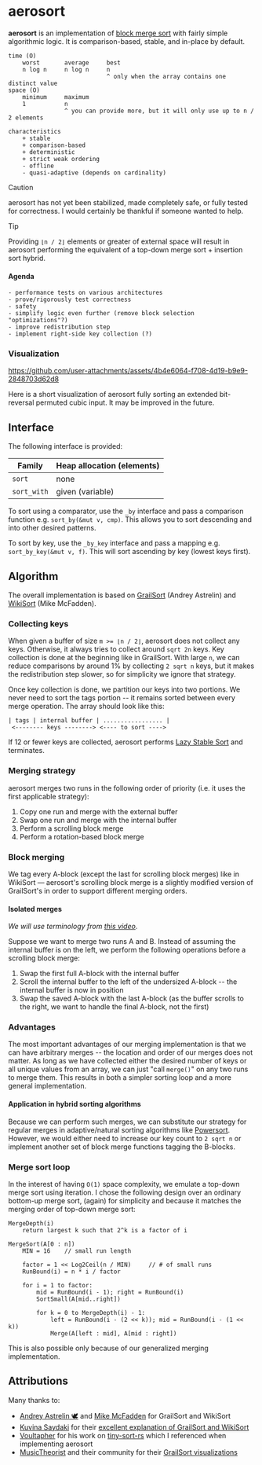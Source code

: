 # aerosort

**aerosort** is an implementation of [block merge sort](https://en.wikipedia.org/wiki/Block_sort) with fairly simple algorithmic logic. It is comparison-based, stable, and in-place by default.

```
time (O)
    worst       average     best
    n log n     n log n     n
                            ^ only when the array contains one distinct value
space (O)
    minimum     maximum
    1           n
                ^ you can provide more, but it will only use up to n / 2 elements

characteristics
    + stable
    + comparison-based
    + deterministic
    + strict weak ordering
    - offline
    - quasi-adaptive (depends on cardinality)
```

> [!CAUTION]  
> aerosort has not yet been stabilized, made completely safe, or fully tested for correctness. I would certainly be thankful if someone wanted to help.

> [!TIP]  
> Providing `⌊n / 2⌋` elements or greater of external space will result in aerosort performing the equivalent of a top-down merge sort + insertion sort hybrid.

#### Agenda

```
- performance tests on various architectures
- prove/rigorously test correctness
- safety
- simplify logic even further (remove block selection "optimizations"?)
- improve redistribution step
- implement right-side key collection (?)
```

### Visualization

https://github.com/user-attachments/assets/4b4e6064-f708-4d19-b9e9-2848703d62d8

Here is a short visualization of aerosort fully sorting an extended bit-reversal permuted cubic input. It may be improved in the future.

## Interface

The following interface is provided:

| Family       | Heap allocation (elements) |
|--------------|----------------------------|
| `sort`       | none                       |
| `sort_with`  | given (variable)           |

To sort using a comparator, use the `_by` interface and pass a comparison function e.g. `sort_by(&mut v, cmp)`. This allows you to sort descending and into other desired patterns.

To sort by key, use the `_by_key` interface and pass a mapping e.g. `sort_by_key(&mut v, f)`. This will sort ascending by key (lowest keys first).

## Algorithm

The overall implementation is based on [GrailSort](https://github.com/Mrrl/GrailSort) (Andrey Astrelin) and [WikiSort](https://github.com/BonzaiThePenguin/WikiSort) (Mike McFadden).

### Collecting keys

When given a buffer of size `m >= ⌊n / 2⌋`, aerosort does not collect any keys. Otherwise, it always tries to collect around `sqrt 2n` keys. Key collection is done at the beginning like in GrailSort. With large `n`, we can reduce comparisons by around 1% by collecting `2 sqrt n` keys, but it makes the redistribution step slower, so for simplicity we ignore that strategy.

Once key collection is done, we partition our keys into two portions. We never need to sort the tags portion -- it remains sorted between every merge operation. The array should look like this:
```
| tags | internal buffer | ................. |
 <-------- keys --------> <---- to sort ---->
```

If 12 or fewer keys are collected, aerosort performs [Lazy Stable Sort](https://github.com/Mrrl/GrailSort/blob/master/GrailSort.h#L384) and terminates.

### Merging strategy

aerosort merges two runs in the following order of priority (i.e. it uses the first applicable strategy):
1. Copy one run and merge with the external buffer
2. Swap one run and merge with the internal buffer
3. Perform a scrolling block merge
4. Perform a rotation-based block merge

### Block merging

We tag every A-block (except the last for scrolling block merges) like in WikiSort &mdash; aerosort's scrolling block merge is a slightly modified version of GrailSort's in order to support different merging orders. 

#### Isolated merges

_We will use terminology from [this video](https://www.youtube.com/watch?v=InGeRuRk3f8&pp=ygUJZ3JhaWxzb3J0)_.

Suppose we want to merge two runs A and B. Instead of assuming the internal buffer is on the left, we perform the following operations before a scrolling block merge:
1. Swap the first full A-block with the internal buffer
2. Scroll the internal buffer to the left of the undersized A-block -- the internal buffer is now in position
3. Swap the saved A-block with the last A-block (as the buffer scrolls to the right, we want to handle the final A-block, not the first)

### Advantages

The most important advantages of our merging implementation is that we can have arbitrary merges -- the location and order of our merges does not matter. As long as we have collected either the desired number of keys or all unique values from an array, we can just "call `merge()`" on any two runs to merge them. This results in both a simpler sorting loop and a more general implementation.

#### Application in hybrid sorting algorithms

Because we can perform such merges, we can substitute our strategy for regular merges in adaptive/natural sorting algorithms like [Powersort](https://github.com/sebawild/powersort). However, we would either need to increase our key count to `2 sqrt n` or implement another set of block merge functions tagging the B-blocks.

### Merge sort loop

In the interest of having `O(1)` space complexity, we emulate a top-down merge sort using iteration. I chose the following design over an ordinary bottom-up merge sort, (again) for simplicity and because it matches the merging order of top-down merge sort:

```
MergeDepth(i)
    return largest k such that 2^k is a factor of i

MergeSort(A[0 : n])
    MIN = 16    // small run length

    factor = 1 << Log2Ceil(n / MIN)     // # of small runs
    RunBound(i) = n * i / factor

    for i = 1 to factor:
        mid = RunBound(i - 1); right = RunBound(i)
        SortSmall(A[mid..right])

        for k = 0 to MergeDepth(i) - 1:
            left = RunBound(i - (2 << k)); mid = RunBound(i - (1 << k))
            Merge(A[left : mid], A[mid : right])
```

This is also possible only because of our generalized merging implementation.

## Attributions

Many thanks to:
- [Andrey Astrelin 🕊️](https://github.com/Mrrl) and [Mike McFadden](https://github.com/BonzaiThePenguin) for GrailSort and WikiSort 
- [Kuvina Saydaki](https://www.youtube.com/@Kuvina) for their [excellent explanation of GrailSort and WikiSort](https://www.youtube.com/watch?v=InGeRuRk3f8&pp=ygUJZ3JhaWxzb3J0)
- [Voultapher](https://github.com/Voultapher) for his work on [tiny-sort-rs](https://github.com/Voultapher/tiny-sort-rs) which I referenced when implementing aerosort
- [MusicTheorist](https://github.com/MusicTheorist) and their community for their [GrailSort visualizations](https://www.youtube.com/playlist?list=PL5w_-zMAJC8sF-bThVsDGthPcxJktuUNm)
